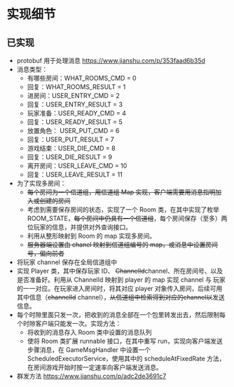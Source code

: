 # 实现细节

## 已实现

* protobuf 用于处理消息 https://www.jianshu.com/p/353faad6b35d
* 消息类型：
  * 有哪些房间：WHAT_ROOMS_CMD = 0
  * 回复：WHAT_ROOMS_RESULT = 1
  * 进房间：USER_ENTRY_CMD = 2
  * 回复：USER_ENTRY_RESULT = 3
  * 玩家准备：USER_READY_CMD = 4
  * 回复：USER_READY_RESULT = 5
  *  放置角色： USER_PUT_CMD = 6
  * 回复：USER_PUT_RESULT = 7
  * 游戏结束：USER_DIE_CMD = 8
  * 回复：USER_DIE_RESULT = 9
  * 离开房间：USER_LEAVE_CMD = 10
  * 回复：USER_LEAVE_RESULT = 11
* 为了实现多房间：
  * ~~每个房间为一个信道组，用信道组 Map 实现，客户端需要用消息指明加入或创建的房间~~
  * 考虑到需要保存房间的状态，实现了一个 Room 类，在其中实现了枚举 ROOM_STATE，~~每个房间中仍具有一个信道组~~，每个房间保存（至多）两位玩家的信息，并提供对外查询接口。
  * 利用从整形映射到 Room 的 map 实现多房间。
  * ~~服务器端设置由 chanel 映射到信道组编号的 map，或消息中设置房间号，偏向前者~~
* 将玩家 channel 保存在全局信道组中
* 实现 Player 类，其中保存玩家 ID、 ~~ChannelId~~channel、所在房间号、以及是否准备好。利用从 ChannelId 映射到 player 的 map 实现 channel 与 玩家的一一对应。在玩家进入房间时，将其对应 player 对象传入房间，后续可用其中信息（~~channelId~~ channel），~~从信道组中检索得到对应的channel以~~发送信息。
* 每个时隙里面只发一次，把收到的消息全部在一个包里转发出去，然后限制每个时隙客户端只能发一次。实现方法：
  * 将收到的消息存入 Room 类中设置的消息队列
  * 使将 Room 类扩展 runnable 接口，在其中重写 run，实现向客户端发送步骤消息，在 GameMsgHandler 中设置一个 ScheduledExecutorService，使用其中的 scheduleAtFixedRate 方法，在房间游戏开始时按一定速率向客户端发送消息。
* 群发方法 https://www.jianshu.com/p/adc2de3691c7

